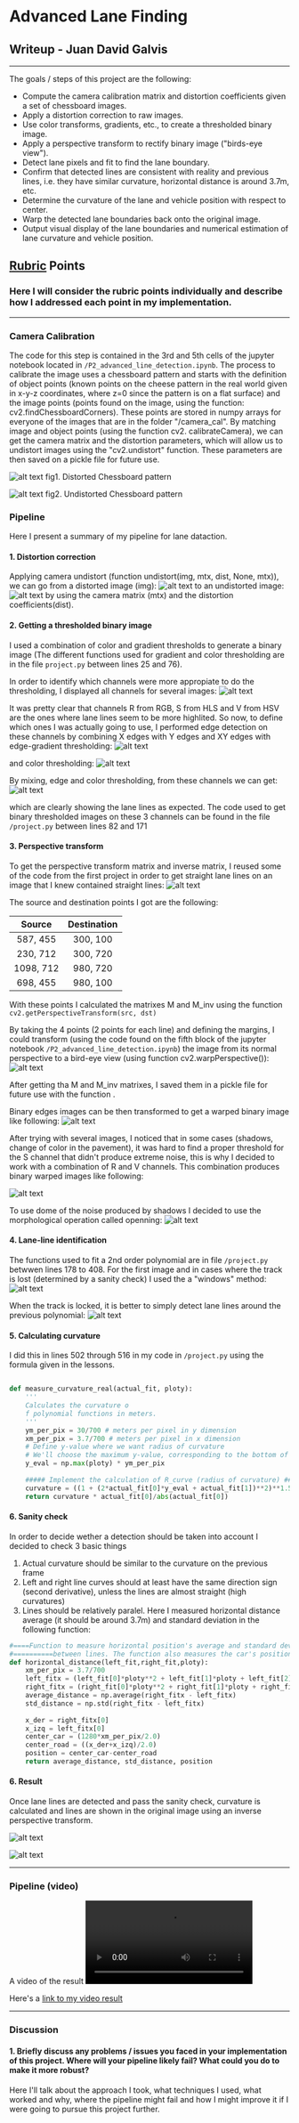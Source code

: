 # **Advanced Lane Finding** 

## Writeup - Juan David Galvis

---

The goals / steps of this project are the following:

* Compute the camera calibration matrix and distortion coefficients given a set of chessboard images.
* Apply a distortion correction to raw images.
* Use color transforms, gradients, etc., to create a thresholded binary image.
* Apply a perspective transform to rectify binary image ("birds-eye view").
* Detect lane pixels and fit to find the lane boundary.
* Confirm that detected lines are consistent with reality and previous lines, i.e. they have similar curvature, horizontal distance is around 3.7m, etc.
* Determine the curvature of the lane and vehicle position with respect to center.
* Warp the detected lane boundaries back onto the original image.
* Output visual display of the lane boundaries and numerical estimation of lane curvature and vehicle position.

[//]: # (Image References)

[image1]: ./output_images/01_original.jpg "Chessboard_Pattern"
[image2]: ./output_images/02_undistorted.jpg "Undistorted_Patternn"
[image3]: ./output_images/03_lines.jpg "Lines_Detected"
[image4]: ./output_images/04_warped.jpg "Bird-View"
[image5]: ./output_images/05_test_img.jpg "Test_Image"
[image6]: ./output_images/06_undistorted.jpg "Undistorted_Image"
[image7]: ./output_images/07_color_channels.png "Color_Channels"
[image8]: ./output_images/08_edges.png "Edges_Channels"
[image9]: ./output_images/09_color.png "Color_Threshold_Channels"
[image10]: ./output_images/10_mixed.png "Binary_Channels"
[image11]: ./output_images/11_warped.png "Binary_Warped_Channels"
[image12]: ./output_images/12_binary_warped.jpg "Binary_Warped_R_V"
[image13]: ./output_images/13_binary_warped_oppened.jpg "Openning"
[image14]: ./output_images/14_windows.jpg "Windows"
[image15]: ./output_images/15_color_warped.jpg "Color_Warped"
[image16]: ./output_images/16_result_windows.jpg "Windows_Result"
[image17]: ./output_images/17_around.jpg "Search_around"
[image18]: ./output_images/18_color_warped.jpg "Around_Warped"
[image19]: ./output_images/19_result_around.jpg "Around_Result"
[video1]: ./project_result.avi "Output Video"

## [Rubric](https://review.udacity.com/#!/rubrics/571/view) Points

### Here I will consider the rubric points individually and describe how I addressed each point in my implementation.  

---
### Camera Calibration

The code for this step is contained in the 3rd and 5th cells of the jupyter notebook located in `/P2_advanced_line_detection.ipynb`. The process to calibrate the image uses a chessboard pattern and starts with the definition of object points (known points on the cheese pattern in the real world given in x-y-z coordinates, where z=0 since the pattern is on a flat surface) and the image points (points found on the image, using the function: cv2.findChessboardCorners). These points are stored in numpy arrays for everyone of the images that are in the folder "/camera_cal". By matching image and object points (using the function cv2. calibrateCamera), we can get the camera matrix and the distortion parameters, which will allow us to undistort images using the "cv2.undistort" function. These parameters are then saved on a pickle file for future use.

![alt text][image1]
fig1. Distorted Chessboard pattern

![alt text][image2]
fig2. Undistorted Chessboard pattern

### Pipeline
Here I present a summary of my pipeline for lane dataction.
#### 1. Distortion correction
Applying camera undistort (function undistort(img, mtx, dist, None, mtx)), we can go from a distorted image (img):
![alt text][image5]
to an undistorted image:
![alt text][image5]
by using the camera matrix (mtx) and the distortion coefficients(dist).


#### 2. Getting a thresholded binary image

I used a combination of color and gradient thresholds to generate a binary image (The different functions used for gradient and color thresholding are in the file `project.py` between lines 25 and 76).

In order to identify which channels were more appropiate to do the thresholding, I displayed all channels for several images:
![alt text][image7]

It was pretty clear that channels R from RGB, S from HLS and V from HSV are the ones where lane lines seem to be more highlited. So now, to define which ones I was actually going to use, I performed edge detection on these channels by combining X edges with Y edges and XY edges with edge-gradient thresholding:
![alt text][image8]

and color thresholding:
![alt text][image9]

By mixing, edge and color thresholding, from these channels we can get:
![alt text][image10]

which are clearly showing the lane lines as expected. The code used to get binary thresholded images on these 3 channels can be found in the file `/project.py` between lines 82 and 171

#### 3. Perspective transform
To get the perspective transform matrix and inverse matrix, I reused some of the code from the first project in order to get straight lane lines on an image that I knew contained straight lines:
![alt text][image3]

The source and destination points I got are the following:

| Source        | Destination   | 
|:-------------:|:-------------:| 
| 587, 455      | 300, 100      | 
| 230, 712      | 300, 720      |
| 1098, 712     | 980, 720      |
| 698, 455      | 980, 100      |

With these points I calculated the matrixes M and M_inv using the function `cv2.getPerspectiveTransform(src, dst)`

By taking the 4 points (2 points for each line) and defining the margins, I could transform (using the code found on the fifth block of the jupyter notebook `/P2_advanced_line_detection.ipynb`) the image from its normal perspective to a bird-eye view (using function cv2.warpPerspective()):
![alt text][image4]

After getting tha M and M_inv matrixes, I saved them in a pickle file for future use with the function .

Binary edges images can be then transformed to get a warped binary image like following:
![alt text][image11]

After trying with several images, I noticed that in some cases (shadows, change of color in the pavement), it was hard to find a proper threshold for the S channel that didn't produce extreme noise, this is why I decided to work with a combination of R and V channels. This combination produces binary warped images like following:

![alt text][image12]

To use dome of the noise produced by shadows I decided to use the morphological operation called openning:
![alt text][image13]

#### 4. Lane-line identification

The functions used to fit a 2nd order polynomial are in file `/project.py` betwwen lines 178 to 408. For the first image and in cases where the track is lost (determined by a sanity check) I used the a "windows" method:
![alt text][image14]

When the track is locked, it is better to simply detect lane lines around the previous polynomial:
![alt text][image15]

#### 5. Calculating curvature

I did this in lines 502 through 516 in my code in `/project.py` using the formula given in the lessons.
```python

def measure_curvature_real(actual_fit, ploty):
    '''
    Calculates the curvature o
    f polynomial functions in meters.
    '''
    ym_per_pix = 30/700 # meters per pixel in y dimension
    xm_per_pix = 3.7/700 # meters per pixel in x dimension
    # Define y-value where we want radius of curvature
    # We'll choose the maximum y-value, corresponding to the bottom of the image
    y_eval = np.max(ploty) * ym_per_pix
 
    ##### Implement the calculation of R_curve (radius of curvature) #####
    curvature = ((1 + (2*actual_fit[0]*y_eval + actual_fit[1])**2)**1.5) / np.absolute(2*actual_fit[0])
    return curvature * actual_fit[0]/abs(actual_fit[0])
```

#### 6. Sanity check

In order to decide wether a detection should be taken into account I decided to check 3 basic things

1. Actual curvature should be similar to the curvature on the previous frame
2. Left and right line curves should at least have the same direction sign (second derivative), unless the lines are almost straight (high curvatures)
3. Lines should be relatively paralel. Here I measured horizontal distance average (it should be around 3.7m) and standard deviation in the following function:

```python
#====Function to measure horizontal position's average and standard deviation====#
#==========between lines. The function also measures the car's position==========#
def horizontal_distance(left_fit,right_fit,ploty):
    xm_per_pix = 3.7/700
    left_fitx = (left_fit[0]*ploty**2 + left_fit[1]*ploty + left_fit[2]) * xm_per_pix
    right_fitx = (right_fit[0]*ploty**2 + right_fit[1]*ploty + right_fit[2]) * xm_per_pix
    average_distance = np.average(right_fitx - left_fitx)
    std_distance = np.std(right_fitx - left_fitx)
    
    x_der = right_fitx[0]
    x_izq = left_fitx[0]
    center_car = (1280*xm_per_pix/2.0)
    center_road = ((x_der+x_izq)/2.0)
    position = center_car-center_road
    return average_distance, std_distance, position
```

#### 6. Result
Once lane lines are detected and pass the sanity check, curvature is calculated and lines are shown in the original image using an inverse perspective transform.


![alt text][image15]

![alt text][image16]

---

### Pipeline (video)
A video of the result
![alt text][video1]

Here's a [link to my video result](./project_result.avi)

---

### Discussion

#### 1. Briefly discuss any problems / issues you faced in your implementation of this project.  Where will your pipeline likely fail?  What could you do to make it more robust?

Here I'll talk about the approach I took, what techniques I used, what worked and why, where the pipeline might fail and how I might improve it if I were going to pursue this project further.  
